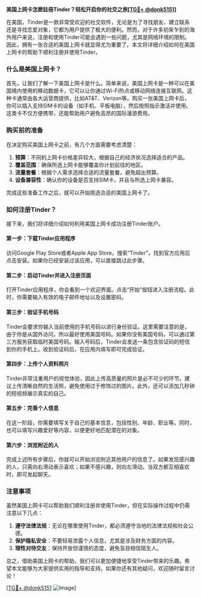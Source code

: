 **美国上网卡怎麽註冊Tinder？轻松开启你的社交之旅[[TG💪+ @donk5151](https://t.me/s/donk5151)]**

在美国，Tinder是一款非常受欢迎的社交软件，无论是为了寻找朋友、建立联系还是寻找恋爱对象，它都为用户提供了极大的便利。然而，对于许多初来乍到的海外用户来说，注册和使用Tinder可能会遇到一些问题，尤其是网络环境的限制。因此，拥有一张合适的美国上网卡就显得尤为重要了。本文将详细介绍如何在美国上网卡的帮助下顺利注册并使用Tinder。

### 什么是美国上网卡？

首先，让我们了解一下美国上网卡是什么。简单来说，美国上网卡是一种可以在美国境内使用的移动数据卡，它可以让你通过Wi-Fi热点或移动网络连接互联网。这种卡通常由各大运营商提供，比如AT&T、Verizon等。购买一张美国上网卡后，你可以插入支持SIM卡的设备（如手机、平板电脑），然后按照指示激活并使用。这类卡不仅方便携带，还能帮助用户避免高昂的国际漫游费用。

### 购买前的准备

在决定购买美国上网卡之前，有几个方面需要考虑清楚：

1. **预算**：不同的上网卡价格差异较大，根据自己的经济状况选择适合的产品。
2. **覆盖范围**：确保所选上网卡能够覆盖你计划前往的地区。
3. **流量套餐**：根据个人需求选择合适的流量套餐，避免超出预算。
4. **设备兼容性**：确认你的设备是否支持SIM卡，并且与所选上网卡兼容。

完成这些准备工作之后，就可以开始挑选合适的美国上网卡了。

### 如何注册Tinder？

接下来，我们将详细介绍如何利用美国上网卡成功注册Tinder账户。

#### 第一步：下载Tinder应用程序

访问Google Play Store或者Apple App Store，搜索“Tinder”，找到官方应用后点击安装。如果你已经安装过该应用，可以直接跳过此步骤。

#### 第二步：启动Tinder并进入注册页面

打开Tinder应用程序，你会看到一个欢迎界面。点击“开始”按钮进入注册流程。此时，你需要输入有效的电子邮件地址以及设置密码。

#### 第三步：验证手机号码

Tinder会要求你输入当前使用的手机号码以进行身份验证。这里需要注意的是，由于你是从国外访问，所以最好使用美国号码。如果你没有美国号码，可以通过第三方服务获取临时美国号码。输入号码后，Tinder会发送一条包含验证码的短信到你的手机上。收到验证码后，在应用内填写即可完成验证。

#### 第四步：上传个人资料照片

Tinder非常注重用户的视觉体验，因此上传高质量的照片是必不可少的环节。建议上传清晰自然的生活照，避免使用过于修饰过的图片。此外，还可以添加几秒钟的短视频展示真实的自己。

#### 第五步：完善个人信息

在这一阶段，你需要填写关于自己的基本信息，包括性别、年龄、职业等。同时，也可以填写兴趣爱好等内容，以便更好地匹配潜在的对象。

#### 第六步：浏览附近的人

完成上述所有步骤后，你就可以开始浏览附近其他用户的信息了。如果发现感兴趣的人，只需向右滑动表示喜欢；如果不感兴趣，则向左滑动。当双方都互相喜欢时，即可发起聊天。

### 注意事项

虽然美国上网卡可以帮助我们顺利注册并使用Tinder，但在实际操作过程中仍需注意以下几点：

1. **遵守法律法规**：无论在哪里使用Tinder，都必须遵守当地的法律法规和社会公德。
2. **保护隐私安全**：不要轻易泄露个人信息，尤其是涉及财务方面的内容。
3. **理性对待交友**：保持开放但谨慎的态度，避免盲目相信陌生人。

总之，借助美国上网卡的帮助，我们可以更加便捷地享受Tinder带来的乐趣。希望本文能够为大家提供实用的指导和支持。如果你还有其他疑问，欢迎随时留言讨论！

[[TG💪+ @donk5151](https://t.me/s/donk5151) ![Image](https://i.postimg.cc/rwNCRYN7/Snipaste-2025-04-30-17-27-05.png)]